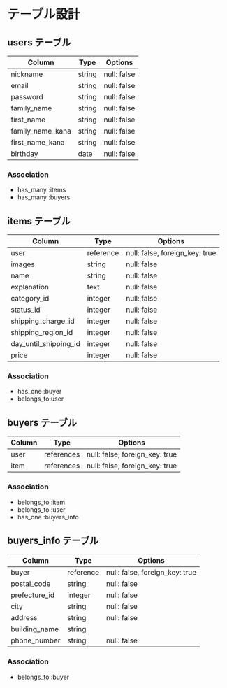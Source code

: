 # テーブル設計

## users テーブル

| Column               | Type   | Options     |
| -----------          | ------ | ----------- |
| nickname             | string | null: false |
| email                | string | null: false |
| password             | string | null: false |
| family_name          | string | null: false |
| first_name           | string | null: false |
| family_name_kana     | string | null: false |
| first_name_kana      | string | null: false |
| birthday             | date   | null: false |

### Association
- has_many :items
- has_many :buyers

## items テーブル

| Column                 | Type       | Options                        |
| ---------------------- | ---------- | ------------------------------ |
| user                   | reference  | null: false, foreign_key: true |
| images                 | string     | null: false                    |
| name                   | string     | null: false                    |
| explanation            | text       | null: false                    |
| category_id            | integer    | null: false                    |
| status_id              | integer    | null: false                    |
| shipping_charge_id    | integer    | null: false                    |
| shipping_region_id     | integer    | null: false                    |
| day_until_shipping_id | integer    | null: false                    |
| price                  | integer    | null: false                    |

### Association
- has_one :buyer
- belongs_to:user

## buyers テーブル

| Column    | Type       | Options                        |
| --------- | ---------- | ------------------------------ |
| user      | references | null: false, foreign_key: true |
| item      | references | null: false, foreign_key: true |

### Association

- belongs_to :item
- belongs_to :user
- has_one :buyers_info

## buyers_info テーブル

| Column           | Type       | Options                        |
| ---------------- | ---------- | -----------                    |
| buyer            | reference  | null: false, foreign_key: true |
| postal_code      | string     | null: false                    |
| prefecture_id    | integer    | null: false                    |
| city             | string     | null: false                    |
| address          | string     | null: false                    |
| building_name    | string     |                                |
| phone_number     | string     | null: false                    |

### Association

- belongs_to :buyer